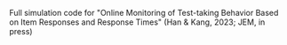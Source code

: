 Full simulation code for "Online Monitoring of Test-taking Behavior Based on Item Responses and Response Times" (Han & Kang, 2023; JEM, in press)
